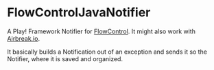 FlowControlJavaNotifier
=======================

A Play! Framework Notifier for <a target="_new" href="https://github.com/phaus/FlowControl">FlowControl</a>. It might also work with <a href="https://www.airbrake.io" target="_new">Airbreak.io</a>.

It basically builds a Notification out of an exception and sends it so the Notifier, where it is saved and organized.